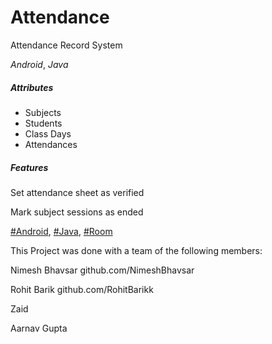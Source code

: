 # Attendance 
Attendance Record System

*Android*, *Java*

##### Attributes
 - Subjects	
 - Students 	
 - Class Days 	
 - Attendances

##### Features
Set attendance sheet as verified

Mark subject sessions as ended

[#Android](https://www.android.com/), [#Java](https://www.java.com/en/), [#Room](https://developer.android.com/topic/libraries/architecture/room)

This Project was done with a team of the following members:

Nimesh Bhavsar github.com/NimeshBhavsar

Rohit Barik    github.com/RohitBarikk

Zaid

Aarnav Gupta
